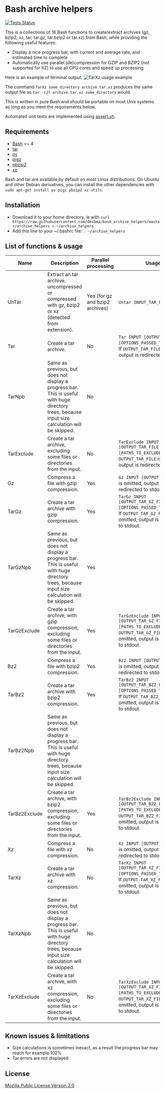 Bash archive helpers
====================

[![Tests Status](https://img.shields.io/travis/desbma/bash_archive_helpers/master.svg?label=tests&style=flat)](https://travis-ci.org/desbma/bash_archive_helpers/)

This is a collections of 16 Bash functions to create/extract archives (gz, bzip2, xz, tar, tar.gz, tar.bzip2 or tar.xz) from Bash, while providing the following useful features:
* Display a nice progress bar, with current and average rate, and estimated time to complete
* Automatically use parallel (de)compression for GZIP and BZIP2 (not supported for XZ) to use all CPU cores and speed up processing

Here is an example of terminal output:
![TarXz usage example](https://i.imgur.com/hrapRr3.png)

The command `TarXz some_directory archive.tar.xz` produces the same output file as `tar -cJf archive.tar.xz some_directory` would.

This is written in pure Bash and should be portable on most Unix systems as long as you meet the requirements below.

Automated unit tests are implemented using [assert.sh](https://github.com/lehmannro/assert.sh).


## Requirements

* [Bash](https://www.gnu.org/software/bash/) >= 4
* [tar](https://www.gnu.org/software/tar/)
* [pv](http://www.ivarch.com/programs/pv.shtml)
* [pigz](http://zlib.net/pigz/)
* [pbzip2](http://compression.ca/pbzip2/)
* [xz](http://tukaani.org/xz/)

Bash and tar are available by default on most Linux distributions.
On Ubuntu and other Debian derivatives, you can install the other dependencies with `sudo apt-get install pv pigz pbzip2 xz-utils`.


## Installation

* Download it to your home directory, ie with `curl https://raw.githubusercontent.com/desbma/bash_archive_helpers/master/archive_helpers > ~/archive_helpers`
* Add this line to your ~/.bashrc file: `. ~/archive_helpers`


## List of functions & usage

Name | Description | Parallel processing | Usage
---- | ----------- | ------------------- | -----
UnTar | Extract an tar archive, uncompressed or compressed with gz, bzip2 or xz (detected from extension). | Yes (for gz and bzip2 archives) | `Untar INPUT_TAR_FILE`.
Tar | Create a tar archive. | No | `Tar INPUT [OUTPUT_TAR_FILE [OPTIONS_PASSED_TO_TAR...]]`. If `OUTPUT_TAR_FILE` is omitted, output is redirected to stdout.
TarNpb | Same as previous, but does not display a progress bar. This is useful with huge directory trees, because input size calculation will be skipped. | No
TarExclude | Create a tar archive, excluding some files or directories from the input. | No | `TarExclude INPUT [OUTPUT_TAR_FILE [PATHS_TO_EXCLUDE...]]`. If `OUTPUT_TAR_FILE` is omitted, output is redirected to stdout.
Gz |  Compress a file with gzip compression. | Yes | `Gz INPUT [OUTPUT]`. If `OUTPUT` is omitted, output is redirected to stdout.
TarGz | Create a tar archive with gzip compression. | Yes | `TarGz INPUT [OUTPUT_TAR_GZ_FILE [OPTIONS_PASSED_TO_TAR...]]`. If `OUTPUT_TAR_GZ_FILE` is omitted, output is redirected to stdout.
TarGzNpb | Same as previous, but does not display a progress bar. This is useful with huge directory trees, because input size calculation will be skipped. | Yes
TarGzExclude | Create a tar archive, with gzip compression, excluding some files or directories from the input. | Yes | `TarGzExclude INPUT [OUTPUT_TAR_GZ_FILE [PATHS_TO_EXCLUDE...]]`. If `OUTPUT_TAR_GZ_FILE` is omitted, output is redirected to stdout.
Bz2 | Compress a file with bzip2 compression. | Yes | `Bz2 INPUT [OUTPUT]`. If `OUTPUT` is omitted, output is redirected to stdout.
TarBz2 | Create a tar archive with bzip2 compression. | Yes | `TarBz2 INPUT [OUTPUT_TAR_BZ2_FILE [OPTIONS_PASSED_TO_TAR...]]`. If `OUTPUT_TAR_BZ2_FILE` is omitted, output is redirected to stdout.
TarBz2Npb | Same as previous, but does not display a progress bar.  This is useful with huge directory trees, because input size calculation will be skipped.
TarBz2Exclude | Create a tar archive, with bzip2 compression, excluding some files or directories from the input. | Yes | `TarBz2Exclude INPUT [OUTPUT_TAR_BZ2_FILE [PATHS_TO_EXCLUDE...]]`. If `OUTPUT_TAR_BZ2_FILE` is omitted, output is redirected to stdout.
Xz | Compress a file with xz compression. | No | `Xz INPUT [OUTPUT]`. If `OUTPUT` is omitted, output is redirected to stdout.
TarXz | Create a tar archive with xz compression. | No | `TarXz INPUT [OUTPUT_TAR_XZ_FILE [OPTIONS_PASSED_TO_TAR...]]`. If `OUTPUT_TAR_XZ_FILE` is omitted, output is redirected to stdout.
TarXzNpb | Same as previous, but does not display a progress bar. This is useful with huge directory trees, because input size calculation will be skipped. | No
TarXzExclude | Create a tar archive, with xz compression, excluding some files or directories from the input. | No | `TarXzExclude INPUT [OUTPUT_TAR_XZ_FILE [PATHS_TO_EXCLUDE...]]`. If `OUTPUT_TAR_XZ_FILE` is omitted, output is redirected to stdout.


## Known issues & limitations

* Size calculations is sometimes inexact, as a result the progress bar may reach for example 102%
* Tar errors are not displayed


## License

[Mozilla Public License Version 2.0](https://www.mozilla.org/MPL/2.0/)
